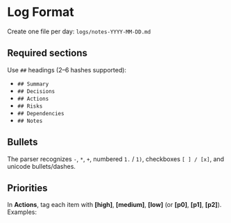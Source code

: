 # Log Format

Create one file per day: `logs/notes-YYYY-MM-DD.md`

## Required sections
Use `##` headings (2–6 hashes supported):
- `## Summary`
- `## Decisions`
- `## Actions`
- `## Risks`
- `## Dependencies`
- `## Notes`

## Bullets
The parser recognizes `-`, `*`, `+`, numbered `1.` / `1)`, checkboxes `[ ] / [x]`, and unicode bullets/dashes.

## Priorities
In **Actions**, tag each item with **[high]**, **[medium]**, **[low]** (or **[p0]**, **[p1]**, **[p2]**).
Examples:
